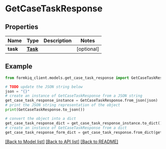 # GetCaseTaskResponse


## Properties

Name | Type | Description | Notes
------------ | ------------- | ------------- | -------------
**task** | [**Task**](Task.md) |  | [optional] 

## Example

```python
from formkiq_client.models.get_case_task_response import GetCaseTaskResponse

# TODO update the JSON string below
json = "{}"
# create an instance of GetCaseTaskResponse from a JSON string
get_case_task_response_instance = GetCaseTaskResponse.from_json(json)
# print the JSON string representation of the object
print(GetCaseTaskResponse.to_json())

# convert the object into a dict
get_case_task_response_dict = get_case_task_response_instance.to_dict()
# create an instance of GetCaseTaskResponse from a dict
get_case_task_response_form_dict = get_case_task_response.from_dict(get_case_task_response_dict)
```
[[Back to Model list]](../README.md#documentation-for-models) [[Back to API list]](../README.md#documentation-for-api-endpoints) [[Back to README]](../README.md)



